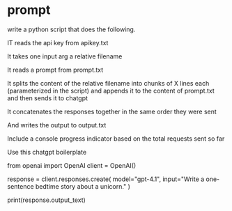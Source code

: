 # prompt

write a python script that does the following.

IT reads the api key from apikey.txt

It takes one input arg a relative filename

It reads a prompt from prompt.txt

It splits the content of the relative filename into chunks of X lines each (parameterized in the script) and appends it to the content of prompt.txt and then sends it to chatgpt

It concatenates the responses together in the same order they were sent

And writes the output to output.txt

Include a console progress indicator based on the total requests sent so far

Use this chatgpt boilerplate

from openai import OpenAI
client = OpenAI()

response = client.responses.create(
    model="gpt-4.1",
    input="Write a one-sentence bedtime story about a unicorn."
)

print(response.output_text)